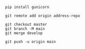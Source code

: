 ```
pip install gunicorn
```

```
git remote add origin address-repo
```
```
git checkout master
git branch -M main
git merge develop 
```
```
git push -u origin main  
```
